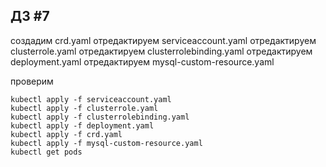 
## ДЗ #7

создадим crd.yaml
отредактируем serviceaccount.yaml
отредактируем clusterrole.yaml
отредактируем clusterrolebinding.yaml
отредактируем deployment.yaml
отредактируем mysql-custom-resource.yaml


проверим
```console
kubectl apply -f serviceaccount.yaml
kubectl apply -f clusterrole.yaml
kubectl apply -f clusterrolebinding.yaml
kubectl apply -f deployment.yaml
kubectl apply -f crd.yaml
kubectl apply -f mysql-custom-resource.yaml
kubectl get pods
```

